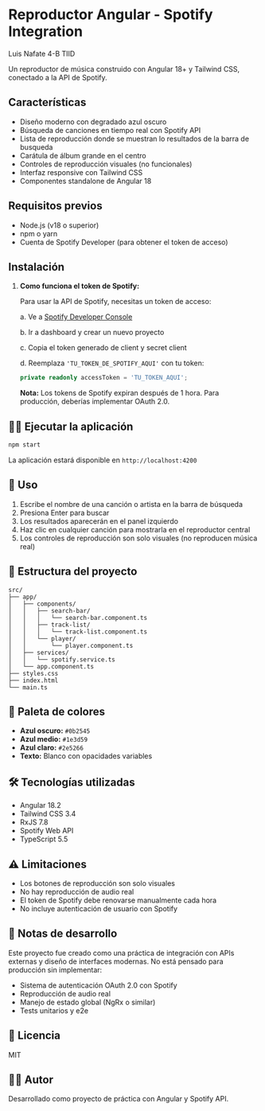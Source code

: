 # Reproductor Angular - Spotify Integration

Luis Nafate 4-B
TIID

Un reproductor de música construido con Angular 18+ y Tailwind CSS, conectado a la API de Spotify.

## Características

- Diseño moderno con degradado azul oscuro
- Búsqueda de canciones en tiempo real con Spotify API
- Lista de reproducción donde se muestran lo resultados de la barra de busqueda
- Carátula de álbum grande en el centro
- Controles de reproducción visuales (no funcionales)
- Interfaz responsive con Tailwind CSS
- Componentes standalone de Angular 18

## Requisitos previos

- Node.js (v18 o superior)
- npm o yarn
- Cuenta de Spotify Developer (para obtener el token de acceso)

## Instalación


1. **Como funciona el token de Spotify:**

   Para usar la API de Spotify, necesitas un token de acceso:

   a. Ve a [Spotify Developer Console](https://developer.spotify.com)
   
   b. Ir a dashboard y crear un nuevo proyecto
   
   c. Copia el token generado de client y secret client
   
   d. Reemplaza `'TU_TOKEN_DE_SPOTIFY_AQUI'` con tu token:

   ```typescript
   private readonly accessToken = 'TU_TOKEN_AQUI';
   ```

   **Nota:** Los tokens de Spotify expiran después de 1 hora. Para producción, deberías implementar OAuth 2.0.

## 🏃‍♂️ Ejecutar la aplicación

```bash
npm start
```

La aplicación estará disponible en `http://localhost:4200`

## 🎯 Uso

1. Escribe el nombre de una canción o artista en la barra de búsqueda
2. Presiona Enter para buscar
3. Los resultados aparecerán en el panel izquierdo
4. Haz clic en cualquier canción para mostrarla en el reproductor central
5. Los controles de reproducción son solo visuales (no reproducen música real)

## 📁 Estructura del proyecto

```
src/
├── app/
│   ├── components/
│   │   ├── search-bar/
│   │   │   └── search-bar.component.ts
│   │   ├── track-list/
│   │   │   └── track-list.component.ts
│   │   └── player/
│   │       └── player.component.ts
│   ├── services/
│   │   └── spotify.service.ts
│   └── app.component.ts
├── styles.css
├── index.html
└── main.ts
```

## 🎨 Paleta de colores

- **Azul oscuro:** `#0b2545`
- **Azul medio:** `#1e3d59`
- **Azul claro:** `#2e5266`
- **Texto:** Blanco con opacidades variables

## 🛠️ Tecnologías utilizadas

- Angular 18.2
- Tailwind CSS 3.4
- RxJS 7.8
- Spotify Web API
- TypeScript 5.5

## ⚠️ Limitaciones

- Los botones de reproducción son solo visuales
- No hay reproducción de audio real
- El token de Spotify debe renovarse manualmente cada hora
- No incluye autenticación de usuario con Spotify

## 📝 Notas de desarrollo

Este proyecto fue creado como una práctica de integración con APIs externas y diseño de interfaces modernas. No está pensado para producción sin implementar:

- Sistema de autenticación OAuth 2.0 con Spotify
- Reproducción de audio real
- Manejo de estado global (NgRx o similar)
- Tests unitarios y e2e

## 📄 Licencia

MIT

## 👨‍💻 Autor

Desarrollado como proyecto de práctica con Angular y Spotify API.
